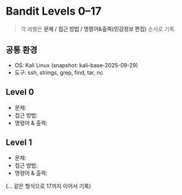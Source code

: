 # Bandit Levels 0–17

> 각 레벨은 **문제 / 접근 방법 / 명령어&출력(민감정보 편집)** 순서로 기록.

## 공통 환경
- OS: Kali Linux (snapshot: kali-base-2025-09-29)
- 도구: ssh, strings, grep, find, tar, nc

## Level 0
- 문제:
- 접근 방법:
- 명령어 & 출력:

## Level 1
- 문제:
- 접근 방법:
- 명령어 & 출력:

(… 같은 형식으로 17까지 이어서 기록)
